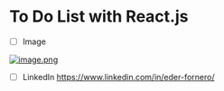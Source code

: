 # To Do List with React.js

- [ ] Image

[![image.png](https://i.postimg.cc/RF0Sdwb6/image.png)](https://postimg.cc/MchJKfwq)

- [ ] LinkedIn
https://www.linkedin.com/in/eder-fornero/


